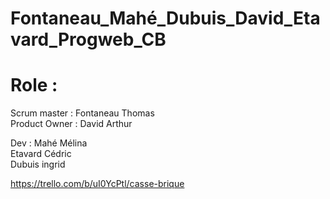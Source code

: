 # Fontaneau_Mahé_Dubuis_David_Etavard_Progweb_CB

# Role :

Scrum master :  Fontaneau Thomas <br>
Product Owner : David Arthur <br>

Dev : Mahé Mélina <br>
      Etavard Cédric <br> 
      Dubuis ingrid <br>
      
https://trello.com/b/uI0YcPtl/casse-brique
